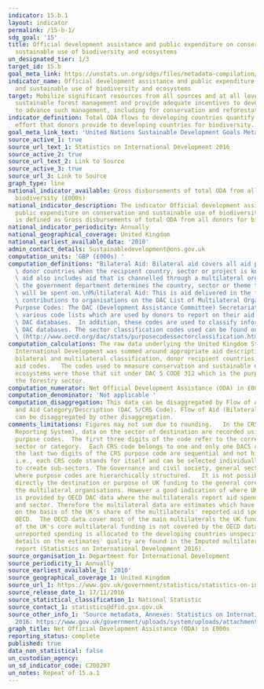 ```yaml
---
indicator: 15.b.1
layout: indicator
permalink: /15-b-1/
sdg_goal: '15'
title: Official development assistance and public expenditure on conservation and
  sustainable use of biodiversity and ecosystems
un_designated_tier: 1/3
target_id: 15.b
goal_meta_link: https://unstats.un.org/sdgs/files/metadata-compilation/Metadata-Goal-15.pdf
indicator_name: Official development assistance and public expenditure on conservation
  and sustainable use of biodiversity and ecosystems
target: Mobilize significant resources from all sources and at all levels to finance
  sustainable forest management and provide adequate incentives to developing countries
  to advance such management, including for conservation and reforestation
indicator_definition: Total ODA flows to developing countries quantify the public
  effort that donors provide to developing countries for biodiversity.
goal_meta_link_text: 'United Nations Sustainable Development Goals Metadata: 15.b.1'
source_active_1: true
source_url_text_1: Statistics on International Development 2016
source_active_2: true
source_url_text_2: Link to Source
source_active_3: true
source_url_3: Link to Source
graph_type: line
national_indicator_available: Gross disbursements of total ODA from all donors for
  biodiversity (£000s)
national_indicator_description: The indicator Official development assistance and
  public expenditure on conservation and sustainable use of biodiversity and ecosystems
  is defined as Gross disbursements of total ODA from all donors for biodiversity.
national_indicator_periodicity: Annually
national_geographical_coverage: United Kingdom
national_earliest_available_data: '2010'
admin_contact_details: Sustainabledevelopment@ons.gov.uk
computation_units: 'GBP (£000s) '
computation_definitions: "Bilateral Aid: Bilateral aid covers all aid provided by\
  \ donor countries when the recipient country, sector or project is known. Bilateral\
  \ aid also includes aid that is channelled through a multilateral organisation where\
  \ the government department determines the country, sector or theme that the funds\
  \ will be spent on.\nMultilateral Aid: This is aid delivered in the form of core\
  \ contributions to organisations on the DAC List of Multilateral Organisations.\n\
  Purpose Codes: The DAC (Development Assistance Committee) Secretariat maintains\
  \ various code lists which are used by donors to report on their aid flows to the\
  \ DAC databases.  In addition, these codes are used to classify information in the\
  \ DAC databases. The sector classification codes used can be found on the OECD website\
  \ (http://www.oecd.org/dac/stats/purposecodessectorclassification.htm)."
computation_calculations: The raw data underlying the United Kingdom Statistics on
  International Development was summed around appropriate aid description CRS codes,
  bilateral and multilateral classification, donor recipient countries, and type of
  aid codes.   The codes used to measure conservation and sustainable use of biodiversity
  ecosystems were those that sit under DAC 5 CODE 312 which is the purpose code for
  the forestry sector.
computation_numerator: Net Official Development Assistance (ODA) in £000s
computation_denominator: 'Not applicable '
computation_disaggregation: This data can be disaggregated by Flow of Aid (Bilateral/Multilateral)
  and Aid Category/Description (DAC 5/CRS Code). Flow of Aid (Bilateral/Multilateral)
  can be disaggregated by other disaggregation.
comments_limitations: Figures may not sum due to rounding.   In the CRS (Creditor
  Reporting System), data on the sector of destination are recorded using 5-digit
  purpose codes.  The first three digits of the code refer to the corresponding DAC5
  sector or category.  Each CRS code belongs to one and only one DAC5 category.  Generally,
  the last two digits of the CRS purpose code are sequential and not hierarchical
  i.e., each CRS code stands for itself and can be selected individually or grouped
  to create sub-sectors. The Governance and civil society, general sector is an exception
  where purpose codes are hierarchically structured.   It is not possible to track
  directly the destination or purpose of UK funding to the general core budgets of
  the multilateral organisations. However a good indication of where UK funding goes
  is provided by OECD DAC data where the multilaterals report aid spend by country
  and sector. Therefore the multilateral data are estimates which have been calculated
  on the basis of the UK's share of the multilaterals' reported aid spending to the
  OECD.  The OECD data cover most of the main multilaterals the UK funds.  About 15%
  of the UK's core multilateral funding is not covered by the OECD data, and this
  unreported spending is allocated to the developing countries unspecified category.   More
  details on the estimates' quality are found in the Imputed multilateral share quality
  report (Statistics on International Development 2016).
source_organisation_1: Department for International Development
source_periodicity_1: Annually
source_earliest_available_1: '2010'
source_geographical_coverage_1: United Kingdom
source_url_1: https://www.gov.uk/government/statistics/statistics-on-international-development-2016
source_release_date_1: 17/11/2016
source_statistical_classification_1: National Statistic
source_contact_1: statistics@dfid.gsx.gov.uk
source_other_info_1: 'Source metadata, Annexes: Statistics on International Development
  2016: https://www.gov.uk/government/uploads/system/uploads/attachment_data/file/570157/annexes.pdf'
graph_title: Net Official Development Assistance (ODA) in £000s
reporting_status: complete
published: true
data_non_statistical: false
un_custodian_agency:
un_sd_indicator_code: C200207
un_notes: Repeat of 15.a.1
---
```

